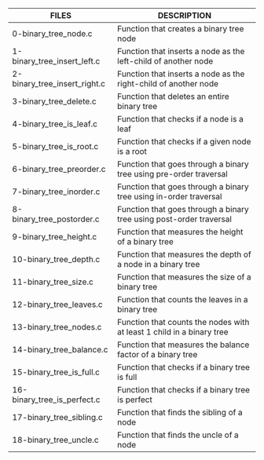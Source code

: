 | FILES  | DESCRIPTION |
| ------------- | ------------- |
| 0-binary_tree_node.c | Function that creates a binary tree node |
| 1-binary_tree_insert_left.c | Function that inserts a node as the left-child of another node |
| 2-binary_tree_insert_right.c | Function that inserts a node as the right-child of another node |
| 3-binary_tree_delete.c | Function that deletes an entire binary tree |
| 4-binary_tree_is_leaf.c | Function that checks if a node is a leaf |
| 5-binary_tree_is_root.c | Function that checks if a given node is a root |
| 6-binary_tree_preorder.c | Function that goes through a binary tree using pre-order traversal |
| 7-binary_tree_inorder.c | Function that goes through a binary tree using in-order traversal |
| 8-binary_tree_postorder.c | Function that goes through a binary tree using post-order traversal |
| 9-binary_tree_height.c | Function that measures the height of a binary tree |
| 10-binary_tree_depth.c | Function that measures the depth of a node in a binary tree |
| 11-binary_tree_size.c | Function that measures the size of a binary tree |
| 12-binary_tree_leaves.c | Function that counts the leaves in a binary tree |
| 13-binary_tree_nodes.c | Function that counts the nodes with at least 1 child in a binary tree |
| 14-binary_tree_balance.c | Function that measures the balance factor of a binary tree |
| 15-binary_tree_is_full.c | Function that checks if a binary tree is full |
| 16-binary_tree_is_perfect.c | Function that checks if a binary tree is perfect |
| 17-binary_tree_sibling.c | Function that finds the sibling of a node |
| 18-binary_tree_uncle.c | Function that finds the uncle of a node |